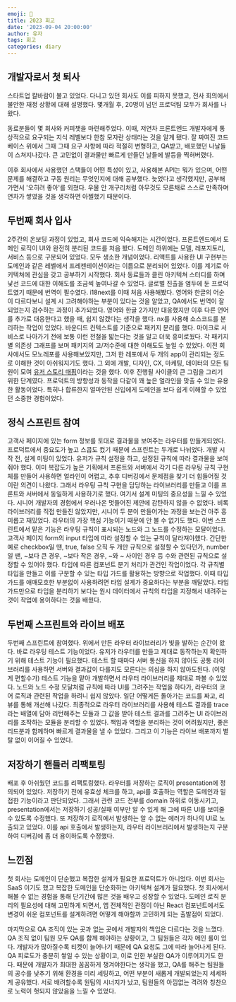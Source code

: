 ```yaml
---
emoji: 🔬
title: 2023 회고
date: '2023-09-04 20:00:00'
author: 유자
tags: 회고
categories: diary
---
```


## 개발자로서 첫 퇴사 
스타트업 칼바람이 불고 있었다. 다니고 있던 회사도 이를 피하지 못했고, 전사 회의에서 불안한 재정 상황에 대해 설명했다. 몇개월 후, 20명이 넘던 프로덕팀 모두가 회사를 나왔다.

동료분들이 몇 회사와 커피챗을 마련해주었다. 이때, 저연차 프론트엔드 개발자에게 통상적으로 요구되는 지식 레벨보다 한참 모자란 상태라는 것을 알게 됐다. 잘 짜여진 코드베이스 위에서 그때 그때 요구 사항에 따라 적절히 변형하고, QA받고, 배포했던 나날들이 스쳐지나갔다. 큰 고민없이 결과물만 빠르게 만들던 날들에 발등을 찍혀버렸다. 

이후 회사에서 사용했던 스택들이 어떤 특성이 있고, 사용해본 API는 뭐가 있으며, 어떤 문제를 해결하고 구동 원리는 무엇인지에 대해 공부했다. 늦었다고 생각했지만, 공부해가면서 '오히려 좋아'를 외쳤다. 우물 안 개구리처럼 아무것도 모른채로 스스로 만족하며 연차가 쌓였을 것을 생각하면 아찔했기 때문이다. 

## 두번째 회사 입사
2주간의 온보딩 과정이 있었고, 회사 코드에 익숙해지는 시간이었다. 프론트엔드에서 도메인 로직이 UI와 완전히 분리된 코드를 처음 봤다. 도메인 하위에는 모델, 레포지토리, 서비스 등으로 구분되어 있었다. 모두 생소한 개념이었다. 리액트를 사용한 UI 구현부는 도메인과 같은 레벨에서 프레젠테이션이라는 이름으로 분리되어 있었다. 이를 계기로 아키텍쳐에 관심을 갖고 공부하기 시작했다. 회사 동료들과 클린 아키텍쳐 스터디를 하며 낯선 코드에 대한 이해도를 조금씩 높여나갈 수 있었다. 
글로벌 진출을 염두에 둔 프로덕트였기 때문에 번역이 필수였다. i18next를 이때 처음 사용해봤다. 영어와 한글의 어순이 다르다보니 설계 시 고려해야하는 부분이 있다는 것을 알았고, QA에서도 번역이 잘 되었는지 검수하는 과정이 추가되었다. 영어와 한글 2가지만 대응했지만 이후 다른 언어를 추가로 대응한다고 했을 때, 쉽지 않겠다는 생각을 했다. 
nx를 사용해 소스코드를 분리하는 작업이 있었다. 바운디드 컨텍스트를 기준으로 패키지 분리를 했다. 마이크로 서비스로 나아가기 전에 보통 이런 전철을 밟는다는 것을 알고 더욱 흥미로웠다. 각 패키지별 의존성 그래프를 보며 패키지의 고/저수준에 대한 이해도도 높일 수 있었다. 이전 회사에서도 모노레포를 사용해보았지만, 그저 한 레포에서 두 개의 app이 관리되는 정도로 이해한 것이 아쉬워지기도 했다.
그 외에 개발, 디자인, CX, 마케팅, 데이터의 모든 팀원이 모여 [유저 스토리 매핑](https://spoqa.github.io/design-toolkit/project/user-story-map)이라는 것을 했다. 이후 진행될 사이클의 큰 그림을 그리기 위한 단계였다. 프로덕트의 방향성과 동작을 다같이 꽤 높은 얼라인을 맞출 수 있는 유용한 활동이었다. 특히나 합류한지 얼마안된 신입에게 도메인을 보다 쉽게 이해할 수 있었던 소중한 경험이었다.   

## 정식 스프린트 참여
고객사 페이지에 있는 form 정보를 토대로 결과물을 보여주는 라우터를 만들게되었다. 프로덕트에서 중요도가 높고 스콥도 컸기 때문에 스프린트는 두개로 나뉘었다. 개발 시작 전, 설계 미팅이 있었다. 유저가 규칙 설정을 하고, 설정된 규칙에 따라 결과물을 보여줘야 했다. 이미 복잡도가 높은 기획에서 프론트와 서버에서 각기 다른 라우팅 규칙 구현체를 만들어 사용하면 얼라인이 어렵고, 추후 디버깅에서 문제점을 찾기 더 힘들어질 것이란 의견이 나왔다. 그래서 라우팅 규칙 구현을 담당하는 라이브러리를 만들고 이를 프론트와 서버에서 동일하게 사용하기로 했다. 여기서 설계 미팅의 중요성을 느낄 수 있었다. 시니어 개발자의 경험에서 우러나온 멋들어진 제안에 감탄하지 않을 수 없었다. 비록 라이브러리를 직접 만들진 않았지만, 시니어 두 분이 만들어가는 과정을 보는건 아주 흥미롭고 재밌었다. 라우터의 가장 핵심 기능이기 때문에 안 볼 수 없기도 했다. 
이번 스프린트에서 맡은 기능은 라우팅 규칙이 표시되는 노드와 그 노드를 수정하는 모달이었다. 고객사 페이지 form의 input 타입에 따라 설정할 수 있는 규칙이 달라져야했다. 간단한 예로 checkbox일 땐, true, false 오직 두 개만 규칙으로 설정할 수 있다던가, number일 땐, ~보다 큰 경우, ~보다 작은 경우, ~와 ~ 사이인 경우 등 수와 관련된 규칙으로 설정할 수 있어야 했다.
타입에 따른 컴포넌트 분기 처리가 관건인 작업이었다. 각 규칙별 타입을 만들고 이를 구분할 수 있는 타입 가드를 활용하는 방향으로 작업했다. 이때 타입 가드를 애매모호한 부분없이 사용하려면 타입 설계가 중요하다는 부분을 깨달았다. 타입 가드만으로 타입을 분리하기 보다는 원시 데이터에서 규칙의 타입을 지정해서 내려주는 것이 작업에 용이하다는 것을 배웠다.

## 두번째 스프린트와 라이브 배포
두번째 스프린트에 참여했다. 위에서 만든 라우터 라이브러리가 빛을 발하는 순간이 왔다. 바로 라우팅 테스트 기능이었다. 유저가 라우터를 만들고 제대로 동작하는지 확인하기 위해 테스트 기능이 필요했다. 테스트 할 때마다 서버 통신을 하지 않아도 공통 라이브러리를 사용하면 서버와 결과값이 다를지도 모른다는 의심을 하지 않아도된다. (이렇게 편할수가) 테스트 기능을 맡아 개발하면서 라우터 라이브러리를 제대로 파볼 수 있었다. 
노드와 노드 수정 모달처럼 규칙에 따라 UI를 그려주는 작업을 하다가, 라우터의 코어 로직과 관련된 작업을 하려니 쉽지 않았다. 일단 어떻게든 돌아가는 코드를 짜고, 리뷰를 통해 개선해 나갔다. 최종적으로 라우터 라이브러리를 사용해 테스트 결과를 trace라는 배열에 담아 리턴해주는 모듈과 그 값을 받아 테스트 결과를 그려주는 UI 라이브러리를 조작하는 모듈을 분리할 수 있었다. 책임과 역할을 분리하는 것이 어려웠지만, 좋은 리드분과 함께하며 빠르게 결과물을 낼 수 있었다. 그리고 이 기능은 라이브 배포까지 별 탈 없이 이어질 수 있었다.

## 저장하기 핸들러 리팩토링
배포 후 아쉬웠던 코드를 리팩토링했다. 라우터를 저장하는 로직이 presentation에 정의되어 있었다. 저장하기 전에 유효성 체크를 하고, api를 호출하는 역할은 도메인과 밀접한 기능이라고 판단되었다. 그래서 관련 코드 전부를 domain 하위로 이동시키고, presentation에서는 저장하기 성공/실패 여부만 알 수 있게 해 그에 따른 UI를 보여줄 수 있도록 수정했다. 또 저장하기 로직에서 발생하는 알 수 없는 에러가 하나의 UI로 노출되고 있었다. 이를 api 호출에서 발생하는지, 라우터 라이브러리에서 발생하는지 구분하여 디버깅에 좀 더 용이하도록 수정했다. 

## 느낀점
첫 회사는 도메인이 단순했고 복잡한 설계가 필요한 프로덕트가 아니었다. 이번 회사는 SaaS 이기도 했고 복잡한 도메인을 단순화하는 아키텍쳐 설계가 필요했다. 첫 회사에서 해볼 수 없는 경험을 통해 단기간에 많은 것을 배우고 성장할 수 있었다. 도메인 로직 분리의 필요성에 대해 고민하게 되면서, 앱 전체적인 관점이 아닌 React 컴포넌트에서도 변경이 쉬운 컴포넌트를 설계하려면 어떻게 해야할까 고민하게 되는 출발점이 되었다. 

마지막으로 QA 조직이 있는 곳과 없는 곳에서 개발자의 책임은 다르다는 것을 느꼈다. QA 조직 없이 팀원 모두 QA를 함께 해야하는 상황이고, 그 팀원들은 각자 메인 롤이 있다. 개발자가 많아질수록 티켓이 늘어나기 때문에 QA 요청도 그에 따라 늘어나게 된다. QA 피로도가 충분히 쌓일 수 있는 상황이고, 이로 인한 부실한 QA가 이루어지기도 한다. 때문에 개발자가 최대한 꼼꼼하게 챙겨야한다는 생각을 했고, QA를 해주는 팀원들의 공수를 낮추기 위해 환경을 미리 세팅하고, 어떤 부분이 새롭게 개발되었는지 세세하게 공유했다. 서로 배려할수록 원팀의 시너지가 났고, 팀원들의 아낌없는 격려와 칭찬으로 노력이 헛되지 않았음을 느낄 수 있었다. 


```toc
```




